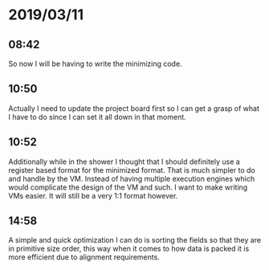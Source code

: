 # 2019/03/11

## 08:42

So now I will be having to write the minimizing code.

## 10:50

Actually I need to update the project board first so I can get a grasp of
what I have to do since I can set it all down in that moment.

## 10:52

Additionally while in the shower I thought that I should definitely use
a register based format for the minimized format. That is much simpler to
do and handle by the VM. Instead of having multiple execution engines which
would complicate the design of the VM and such. I want to make writing VMs
easier. It will still be a very 1:1 format however.

## 14:58

A simple and quick optimization I can do is sorting the fields so that they
are in primitive size order, this way when it comes to how data is packed it
is more efficient due to alignment requirements.

